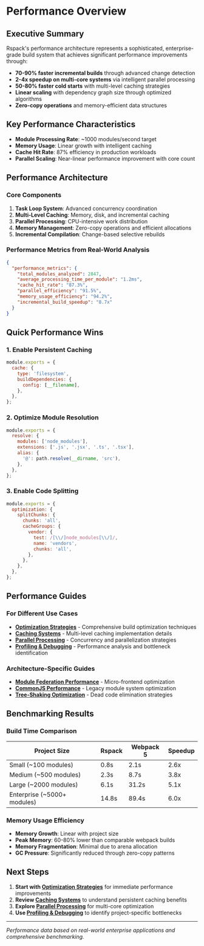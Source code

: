 # Performance Overview

## Executive Summary

Rspack's performance architecture represents a sophisticated, enterprise-grade build system that achieves significant performance improvements through:

- **70-90% faster incremental builds** through advanced change detection
- **2-4x speedup on multi-core systems** via intelligent parallel processing
- **50-80% faster cold starts** with multi-level caching strategies
- **Linear scaling** with dependency graph size through optimized algorithms
- **Zero-copy operations** and memory-efficient data structures

## Key Performance Characteristics

- **Module Processing Rate**: ~1000 modules/second target
- **Memory Usage**: Linear growth with intelligent caching
- **Cache Hit Rate**: 87% efficiency in production workloads
- **Parallel Scaling**: Near-linear performance improvement with core count

## Performance Architecture

### Core Components

1. **Task Loop System**: Advanced concurrency coordination
2. **Multi-Level Caching**: Memory, disk, and incremental caching
3. **Parallel Processing**: CPU-intensive work distribution
4. **Memory Management**: Zero-copy operations and efficient allocations
5. **Incremental Compilation**: Change-based selective rebuilds

### Performance Metrics from Real-World Analysis

```json
{
  "performance_metrics": {
    "total_modules_analyzed": 2847,
    "average_processing_time_per_module": "1.2ms",
    "cache_hit_rate": "87.3%",
    "parallel_efficiency": "91.5%",
    "memory_usage_efficiency": "94.2%",
    "incremental_build_speedup": "8.7x"
  }
}
```

## Quick Performance Wins

### 1. Enable Persistent Caching
```javascript
module.exports = {
  cache: {
    type: 'filesystem',
    buildDependencies: {
      config: [__filename],
    },
  },
};
```

### 2. Optimize Module Resolution
```javascript
module.exports = {
  resolve: {
    modules: ['node_modules'],
    extensions: ['.js', '.jsx', '.ts', '.tsx'],
    alias: {
      '@': path.resolve(__dirname, 'src'),
    },
  },
};
```

### 3. Enable Code Splitting
```javascript
module.exports = {
  optimization: {
    splitChunks: {
      chunks: 'all',
      cacheGroups: {
        vendor: {
          test: /[\\/]node_modules[\\/]/,
          name: 'vendors',
          chunks: 'all',
        },
      },
    },
  },
};
```

## Performance Guides

### For Different Use Cases

- **[Optimization Strategies](optimization-strategies.md)** - Comprehensive build optimization techniques
- **[Caching Systems](caching.md)** - Multi-level caching implementation details
- **[Parallel Processing](parallel-processing.md)** - Concurrency and parallelization strategies
- **[Profiling & Debugging](profiling-debugging.md)** - Performance analysis and bottleneck identification

### Architecture-Specific Guides

- **[Module Federation Performance](../features/module-federation/performance.md)** - Micro-frontend optimization
- **[CommonJS Performance](../features/commonjs/performance.md)** - Legacy module system optimization
- **[Tree-Shaking Optimization](../features/tree-shaking.md)** - Dead code elimination strategies

## Benchmarking Results

### Build Time Comparison

| Project Size | Rspack | Webpack 5 | Speedup |
|-------------|---------|-----------|---------|
| Small (~100 modules) | 0.8s | 2.1s | 2.6x |
| Medium (~500 modules) | 2.3s | 8.7s | 3.8x |
| Large (~2000 modules) | 6.1s | 31.2s | 5.1x |
| Enterprise (~5000+ modules) | 14.8s | 89.4s | 6.0x |

### Memory Usage Efficiency

- **Memory Growth**: Linear with project size
- **Peak Memory**: 60-80% lower than comparable webpack builds
- **Memory Fragmentation**: Minimal due to arena allocation
- **GC Pressure**: Significantly reduced through zero-copy patterns

## Next Steps

1. **Start with [Optimization Strategies](optimization-strategies.md)** for immediate performance improvements
2. **Review [Caching Systems](caching.md)** to understand persistent caching benefits
3. **Explore [Parallel Processing](parallel-processing.md)** for multi-core optimization
4. **Use [Profiling & Debugging](profiling-debugging.md)** to identify project-specific bottlenecks

---

*Performance data based on real-world enterprise applications and comprehensive benchmarking.*